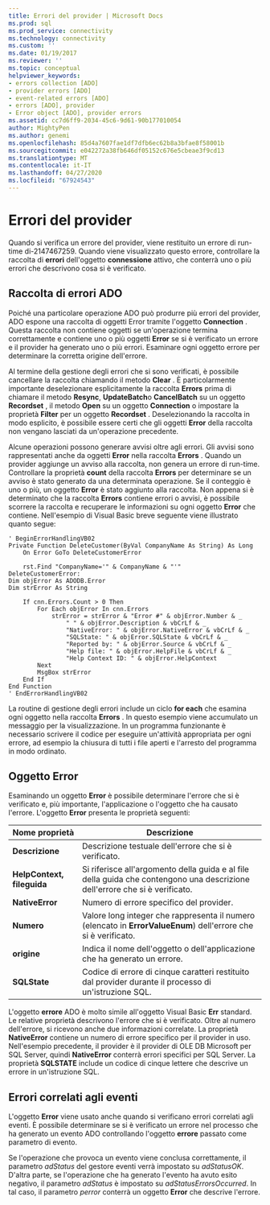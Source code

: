 ```yaml
---
title: Errori del provider | Microsoft Docs
ms.prod: sql
ms.prod_service: connectivity
ms.technology: connectivity
ms.custom: ''
ms.date: 01/19/2017
ms.reviewer: ''
ms.topic: conceptual
helpviewer_keywords:
- errors collection [ADO]
- provider errors [ADO]
- event-related errors [ADO]
- errors [ADO], provider
- Error object [ADO], provider errors
ms.assetid: cc7d6ff9-2034-45c6-9d61-90b177010054
author: MightyPen
ms.author: genemi
ms.openlocfilehash: 85d4a7607fae1df7dfb6ec62b8a3bfae8f58001b
ms.sourcegitcommit: e042272a38fb646df05152c676e5cbeae3f9cd13
ms.translationtype: MT
ms.contentlocale: it-IT
ms.lasthandoff: 04/27/2020
ms.locfileid: "67924543"
---
```

# <a name="provider-errors"></a>Errori del provider
Quando si verifica un errore del provider, viene restituito un errore di run-time di-2147467259. Quando viene visualizzato questo errore, controllare la raccolta di **errori** dell'oggetto **connessione** attivo, che conterrà uno o più errori che descrivono cosa si è verificato.  
  
## <a name="the-ado-errors-collection"></a>Raccolta di errori ADO  
 Poiché una particolare operazione ADO può produrre più errori del provider, ADO espone una raccolta di oggetti Error tramite l'oggetto **Connection** . Questa raccolta non contiene oggetti se un'operazione termina correttamente e contiene uno o più oggetti **Error** se si è verificato un errore e il provider ha generato uno o più errori. Esaminare ogni oggetto errore per determinare la corretta origine dell'errore.  
  
 Al termine della gestione degli errori che si sono verificati, è possibile cancellare la raccolta chiamando il metodo **Clear** . È particolarmente importante deselezionare esplicitamente la raccolta **Errors** prima di chiamare il metodo **Resync**, **UpdateBatch**o **CancelBatch** su un oggetto **Recordset** , il metodo **Open** su un oggetto **Connection** o impostare la proprietà **Filter** per un oggetto **Recordset** . Deselezionando la raccolta in modo esplicito, è possibile essere certi che gli oggetti **Error** della raccolta non vengano lasciati da un'operazione precedente.  
  
 Alcune operazioni possono generare avvisi oltre agli errori. Gli avvisi sono rappresentati anche da oggetti **Error** nella raccolta **Errors** . Quando un provider aggiunge un avviso alla raccolta, non genera un errore di run-time. Controllare la proprietà **count** della raccolta **Errors** per determinare se un avviso è stato generato da una determinata operazione. Se il conteggio è uno o più, un oggetto **Error** è stato aggiunto alla raccolta. Non appena si è determinato che la raccolta **Errors** contiene errori o avvisi, è possibile scorrere la raccolta e recuperare le informazioni su ogni oggetto **Error** che contiene. Nell'esempio di Visual Basic breve seguente viene illustrato quanto segue:  
  
```  
' BeginErrorHandlingVB02  
Private Function DeleteCustomer(ByVal CompanyName As String) As Long  
    On Error GoTo DeleteCustomerError  
  
    rst.Find "CompanyName='" & CompanyName & "'"  
DeleteCustomerError:  
Dim objError As ADODB.Error  
Dim strError As String  
  
    If cnn.Errors.Count > 0 Then  
        For Each objError In cnn.Errors  
            strError = strError & "Error #" & objError.Number & _  
                " " & objError.Description & vbCrLf & _  
                "NativeError: " & objError.NativeError & vbCrLf & _  
                "SQLState: " & objError.SQLState & vbCrLf & _  
                "Reported by: " & objError.Source & vbCrLf & _  
                "Help file: " & objError.HelpFile & vbCrLf & _  
                "Help Context ID: " & objError.HelpContext  
        Next  
        MsgBox strError  
    End If  
End Function  
' EndErrorHandlingVB02  
```  
  
 La routine di gestione degli errori include un ciclo **for each** che esamina ogni oggetto nella raccolta **Errors** . In questo esempio viene accumulato un messaggio per la visualizzazione. In un programma funzionante è necessario scrivere il codice per eseguire un'attività appropriata per ogni errore, ad esempio la chiusura di tutti i file aperti e l'arresto del programma in modo ordinato.  
  
## <a name="the-error-object"></a>Oggetto Error  
 Esaminando un oggetto **Error** è possibile determinare l'errore che si è verificato e, più importante, l'applicazione o l'oggetto che ha causato l'errore. L'oggetto **Error** presenta le proprietà seguenti:  
  
|Nome proprietà|Descrizione|  
|-------------------|-----------------|  
|**Descrizione**|Descrizione testuale dell'errore che si è verificato.|  
|**HelpContext, fileguida**|Si riferisce all'argomento della guida e al file della guida che contengono una descrizione dell'errore che si è verificato.|  
|**NativeError**|Numero di errore specifico del provider.|  
|**Numero**|Valore long integer che rappresenta il numero (elencato in **ErrorValueEnum**) dell'errore che si è verificato.|  
|**origine**|Indica il nome dell'oggetto o dell'applicazione che ha generato un errore.|  
|**SQLState**|Codice di errore di cinque caratteri restituito dal provider durante il processo di un'istruzione SQL.|  
  
 L'oggetto **errore** ADO è molto simile all'oggetto Visual Basic **Err** standard. Le relative proprietà descrivono l'errore che si è verificato. Oltre al numero dell'errore, si ricevono anche due informazioni correlate. La proprietà **NativeError** contiene un numero di errore specifico per il provider in uso. Nell'esempio precedente, il provider è il provider di OLE DB Microsoft per SQL Server, quindi **NativeError** conterrà errori specifici per SQL Server. La proprietà **SQLSTATE** include un codice di cinque lettere che descrive un errore in un'istruzione SQL.  
  
## <a name="event-related-errors"></a>Errori correlati agli eventi  
 L'oggetto **Error** viene usato anche quando si verificano errori correlati agli eventi. È possibile determinare se si è verificato un errore nel processo che ha generato un evento ADO controllando l'oggetto **errore** passato come parametro di evento.  
  
 Se l'operazione che provoca un evento viene conclusa correttamente, il parametro *adStatus* del gestore eventi verrà impostato su *adStatusOK*. D'altra parte, se l'operazione che ha generato l'evento ha avuto esito negativo, il parametro *adStatus* è impostato su *adStatusErrorsOccurred*. In tal caso, il parametro *perror* conterrà un oggetto **Error** che descrive l'errore.

